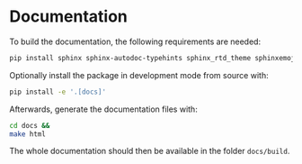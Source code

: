 # Documentation

To build the documentation, the following requirements are needed:

```bash
pip install sphinx sphinx-autodoc-typehints sphinx_rtd_theme sphinxemoji
```

Optionally install the package in development mode from source with:

```bash
pip install -e '.[docs]'
```

Afterwards, generate the documentation files with:

```bash
cd docs &&
make html
```

The whole documentation should then be available in the folder `docs/build`.
